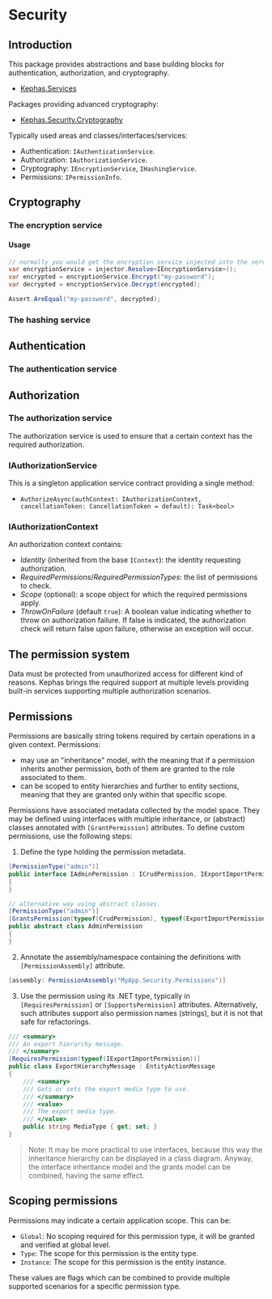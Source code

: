 # Security

## Introduction

This package provides abstractions and base building blocks for authentication, authorization, and cryptography.
* [Kephas.Services](https://www.nuget.org/packages/Kephas.Services)

Packages providing advanced cryptography:
* [Kephas.Security.Cryptography](https://www.nuget.org/packages/Kephas.Security.Cryptography)

Typically used areas and classes/interfaces/services:
* Authentication: ```IAuthenticationService```.
* Authorization: ```IAuthorizationService```.
* Cryptography: ```IEncryptionService```, ```IHashingService```.
* Permissions: ```IPermissionInfo```.

## Cryptography

### The encryption service

#### Usage

```c#
// normally you would get the encryption service injected into the service constructor.
var encryptionService = injector.Resolve<IEncryptionService>();
var encrypted = encryptionService.Encrypt("my-password");
var decrypted = encryptionService.Decrypt(encrypted);

Assert.AreEqual("my-password", decrypted);
```

### The hashing service

## Authentication

### The authentication service

## Authorization

### The authorization service

The authorization service is used to ensure that a certain context has the required authorization.

### IAuthorizationService

This is a singleton application service contract providing a single method:

* `AuthorizeAsync(authContext: IAuthorizationContext, cancellationToken: CancellationToken = default): Task<bool>`

### IAuthorizationContext

An authorization context contains:
* _Identity_ (inherited from the base `IContext`): the identity requesting authorization.
* _RequiredPermissions_/_RequiredPermissionTypes_: the list of permissions to check.
* _Scope_ (optional): a scope object for which the required permissions apply.
* _ThrowOnFailure_ (default `true`): A boolean value indicating whether to throw on authorization failure. If <c>false</c> is indicated, the authorization check will return <c>false</c> upon failure, otherwise an exception will occur.

## The permission system

Data must be protected from unauthorized access for different kind of reasons. Kephas brings the required support at multiple levels providing built-in services supporting multiple authorization scenarios.

## Permissions

Permissions are basically string tokens required by certain operations in a given context. Permissions:
* may use an "inheritance" model, with the meaning that if a permission inherits another permission, both of them are granted to the role associated to them.
* can be scoped to entity hierarchies and further to entity sections, meaning that they are granted only within that specific scope.

Permissions have associated metadata collected by the model space. They may be defined using interfaces with multiple inheritance, or (abstract) classes annotated with `[GrantPermission]` attributes. To define custom permissions, use the following steps:

1. Define the type holding the permission metadata.
```C#
[PermissionType("admin")]
public interface IAdminPermission : ICrudPermission, IExportImportPermission
{
}

// alternative way using abstract classes.
[PermissionType("admin")]
[GrantsPermission(typeof(CrudPermission), typeof(ExportImportPermission))]
public abstract class AdminPermission
{
}
```

2. Annotate the assembly/namespace containing the definitions with `[PermissionAssembly]` attribute.
```C#
[assembly: PermissionAssembly("MyApp.Security.Permissions")]
```

3. Use the permission using its .NET type, typically in `[RequiresPermission]` or `[SupportsPermission]` attributes. Alternatively, such attributes support also permission names (strings), but it is not that safe for refactorings.
```C#
/// <summary>
/// An export hierarchy message.
/// </summary>
[RequiresPermission(typeof(IExportImportPermission))]
public class ExportHierarchyMessage : EntityActionMessage
{
    /// <summary>
    /// Gets or sets the export media type to use.
    /// </summary>
    /// <value>
    /// The export media type.
    /// </value>
    public string MediaType { get; set; }
}
```

> Note: It may be more practical to use interfaces, because this way the inheritance hierarchy can be displayed in a class diagram. Anyway, the interface inheritance model and the grants model can be combined, having the same effect.

## Scoping permissions

Permissions may indicate a certain application scope. This can be:

* `Global`: No scoping required for this permission type, it will be granted and verified at global level.
* `Type`: The scope for this permission is the entity type.
* `Instance`: The scope for this permission is the entity instance.

These values are flags which can be combined to provide multiple supported scenarios for a specific permission type.